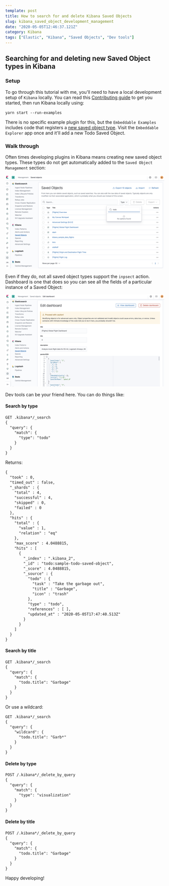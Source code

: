 ```yaml
---
template: post
title: How to search for and delete Kibana Saved Objects
slug: kibana_saved_object_development_management
date: "2020-05-05T12:46:37.121Z"
category: Kibana
tags: ["Elastic", "Kibana", "Saved Objects", "Dev tools"]
---
```


## Searching for and deleting new Saved Object types in Kibana

### Setup

To go through this tutorial with me, you'll need to have a local development setup
of `Kibana` locally. You can read this [Contributing guide](https://github.com/elastic/kibana/blob/master/CONTRIBUTING.md#setting-up-your-development-environment) to get you started, then run Kibana
locally using:

```
yarn start --run-examples
```

There is no specific example plugin for this, but the `Embeddable Examples` includes code
that registers a [new saved object type](https://github.com/elastic/kibana/blob/master/examples/embeddable_examples/server/todo_saved_object.ts#L22).
Visit the `Embeddable Explorer` app once and it'll add a new Todo Saved Object.

### Walk through

Often times developing plugins in Kibana means creating new saved object types.
These types do not get automatically added to the `Saved Object Management` section:

<img src="./no-saved-object-in-management.png"/>

Even if they do, not all saved object types support the `inpsect` action. Dashboard is one that
does so you can see all the fields of a particular instance of a Saved Object:

<img src="./inspect-saved-object-management.png"/>

Dev tools can be your friend here.  You can do things like:

#### Search by type

```
GET .kibana*/_search
{
  "query": {
    "match": {
      "type": "todo"
    }
  }
}
```

Returns:

```
{
  "took" : 0,
  "timed_out" : false,
  "_shards" : {
    "total" : 4,
    "successful" : 4,
    "skipped" : 0,
    "failed" : 0
  },
  "hits" : {
    "total" : {
      "value" : 1,
      "relation" : "eq"
    },
    "max_score" : 4.0488815,
    "hits" : [
      {
        "_index" : ".kibana_2",
        "_id" : "todo:sample-todo-saved-object",
        "_score" : 4.0488815,
        "_source" : {
          "todo" : {
            "task" : "Take the garbage out",
            "title" : "Garbage",
            "icon" : "trash"
          },
          "type" : "todo",
          "references" : [ ],
          "updated_at" : "2020-05-05T17:47:40.513Z"
        }
      }
    ]
  }
}
```

#### Search by title

```
GET .kibana*/_search
{
  "query": {
    "match": {
      "todo.title": "Garbage"
    }
  }
}
```

Or use a wildcard:

```
GET .kibana*/_search
{
  "query": {
    "wildcard": {
      "todo.title": "Garb*"
    }
  }
}
```

#### Delete by type

```
POST /.kibana*/_delete_by_query
{
  "query": {
    "match": {
      "type": "visualization"
    }
  }
}
```

#### Delete by title

```
POST /.kibana*/_delete_by_query
{
  "query": {
    "match": {
      "todo.title": "Garbage"
    }
  }
}
```

Happy developing!